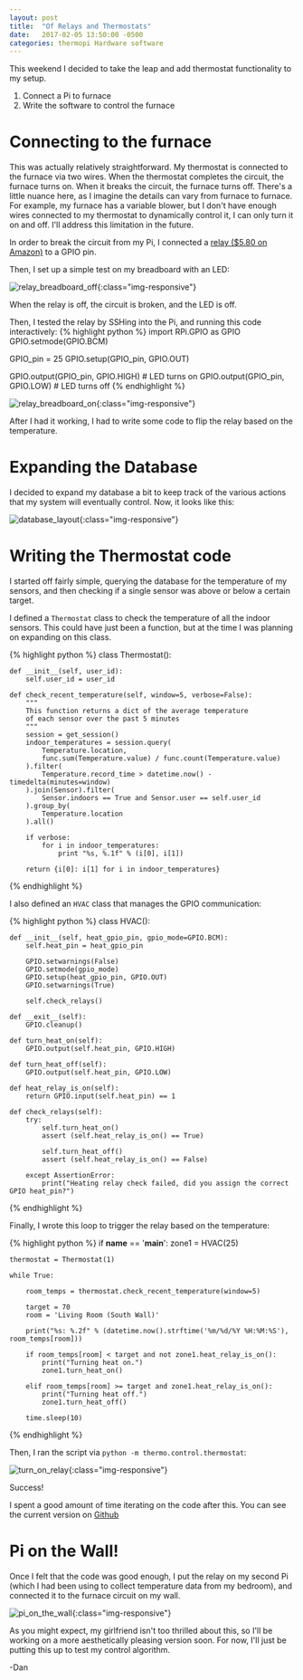 ```yaml
---
layout: post
title:  "Of Relays and Thermostats"
date:   2017-02-05 13:50:00 -0500
categories: thermopi Hardware software
---
```


This weekend I decided to take the leap and add thermostat functionality to my setup. 

1. Connect a Pi to furnace
1. Write the software to control the furnace

# Connecting to the furnace

This was actually relatively straightforward. My thermostat is connected to the furnace via two wires. When the thermostat completes the circuit, the furnace
turns on. When it breaks the circuit, the furnace turns off. There's a little nuance here, as I imagine the details can vary from furnace to furnace. For example,
my furnace has a variable blower, but I don't have enough wires connected to my thermostat to dynamically control it, I can only turn it on and off. I'll address 
this limitation in the future.

In order to break the circuit from my Pi, I connected a [relay ($5.80 on Amazon)](https://www.amazon.com/gp/product/B00VRUAHLE/ref=oh_aui_detailpage_o03_s01?ie=UTF8&psc=1)
to a GPIO pin.

Then, I set up a simple test on my breadboard with an LED:

![relay_breadboard_off]({{site.url}}/assets/2017-02-05-of-relays-and-thermostats/relay_breadboard_off.png){:class="img-responsive"}

When the relay is off, the circuit is broken, and the LED is off.

Then, I tested the relay by SSHing into the Pi, and running this code interactively:
{% highlight python %}
import RPi.GPIO as GPIO
GPIO.setmode(GPIO.BCM)

GPIO_pin = 25
GPIO.setup(GPIO_pin, GPIO.OUT)

GPIO.output(GPIO_pin, GPIO.HIGH) # LED turns on
GPIO.output(GPIO_pin, GPIO.LOW) # LED turns off
{% endhighlight %}

![relay_breadboard_on]({{site.url}}/assets/2017-02-05-of-relays-and-thermostats/relay_breadboard_on.png){:class="img-responsive"}

After I had it working, I had to write some code to flip the relay based on the temperature.

# Expanding the Database

I decided to expand my database a bit to keep track of the various actions that my system will eventually control. Now, it looks like this:

![database_layout]({{site.url}}/assets/2017-02-05-of-relays-and-thermostats/database_layout.png){:class="img-responsive"}

# Writing the Thermostat code

I started off fairly simple, querying the database for the temperature of my sensors, and then checking if a single sensor was above or below a certain target.

I defined a `Thermostat` class to check the temperature of all the indoor sensors. This could have just been a function, but at the time I was 
planning on expanding on this class.

{% highlight python %}
class Thermostat():

    def __init__(self, user_id):
        self.user_id = user_id

    def check_recent_temperature(self, window=5, verbose=False):
        """
        This function returns a dict of the average temperature 
        of each sensor over the past 5 minutes
        """
        session = get_session()
        indoor_temperatures = session.query(
            Temperature.location,
            func.sum(Temperature.value) / func.count(Temperature.value)
        ).filter(
            Temperature.record_time > datetime.now() - timedelta(minutes=window)
        ).join(Sensor).filter(
            Sensor.indoors == True and Sensor.user == self.user_id
        ).group_by(
            Temperature.location
        ).all()

        if verbose:
            for i in indoor_temperatures:
                print "%s, %.1f" % (i[0], i[1])

        return {i[0]: i[1] for i in indoor_temperatures}
{% endhighlight %}

I also defined an `HVAC` class that manages the GPIO communication:

{% highlight python %}
class HVAC():

    def __init__(self, heat_gpio_pin, gpio_mode=GPIO.BCM):
        self.heat_pin = heat_gpio_pin

        GPIO.setwarnings(False)
        GPIO.setmode(gpio_mode)
        GPIO.setup(heat_gpio_pin, GPIO.OUT)
        GPIO.setwarnings(True)

        self.check_relays()

    def __exit__(self):
        GPIO.cleanup()

    def turn_heat_on(self):
        GPIO.output(self.heat_pin, GPIO.HIGH)

    def turn_heat_off(self):
        GPIO.output(self.heat_pin, GPIO.LOW)

    def heat_relay_is_on(self):
        return GPIO.input(self.heat_pin) == 1

    def check_relays(self):
        try:
            self.turn_heat_on()
            assert (self.heat_relay_is_on() == True)

            self.turn_heat_off()
            assert (self.heat_relay_is_on() == False)

        except AssertionError:
            print("Heating relay check failed, did you assign the correct GPIO heat_pin?")
{% endhighlight %}

Finally, I wrote this loop to trigger the relay based on the temperature:

{% highlight python %}
if __name__ == '__main__':
    zone1 = HVAC(25)

    thermostat = Thermostat(1)

    while True:

        room_temps = thermostat.check_recent_temperature(window=5)

        target = 70
        room = 'Living Room (South Wall)'

        print("%s: %.2f" % (datetime.now().strftime('%m/%d/%Y %H:%M:%S'), room_temps[room]))

        if room_temps[room] < target and not zone1.heat_relay_is_on():
            print("Turning heat on.")
            zone1.turn_heat_on()

        elif room_temps[room] >= target and zone1.heat_relay_is_on():
            print("Turning heat off.")
            zone1.turn_heat_off()

        time.sleep(10)
{% endhighlight %}

Then, I ran the script via `python -m thermo.control.thermostat`:

![turn_on_relay]({{site.url}}/assets/2017-02-05-of-relays-and-thermostats/turn_on_relay.png){:class="img-responsive"}

Success!

I spent a good amount of time iterating on the code after this. You can see the current version on [Github](https://github.com/dan-nadler/thermopi)

# Pi on the Wall!

Once I felt that the code was good enough, I put the relay on my second Pi (which I had been using to collect temperature data from my bedroom), 
and connected it to the furnace circuit on my wall.

![pi_on_the_wall]({{site.url}}/assets/2017-02-05-of-relays-and-thermostats/pi_on_the_wall.png){:class="img-responsive"}

As you might expect, my girlfriend isn't too thrilled about this, so I'll be working on a more aesthetically pleasing version soon. For now, I'll just be putting this
up to test my control algorithm.

-Dan
